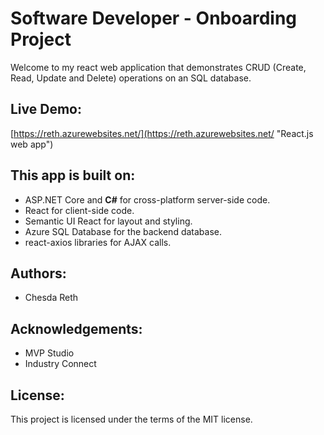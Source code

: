 # Software Developer - Onboarding Project

Welcome to my react web application that demonstrates CRUD (Create, Read, Update and Delete) operations on an SQL database. 

## Live Demo: 
[https://reth.azurewebsites.net/](https://reth.azurewebsites.net/ "React.js web app")

## This app is built on:
* ASP.NET Core and **C#** for cross-platform server-side code.
* React for client-side code.
* Semantic UI React for layout and styling.
* Azure SQL Database for the backend database.
* react-axios libraries for AJAX calls.

## Authors: 
* Chesda Reth

## Acknowledgements: 
* MVP Studio
* Industry Connect

## License: 
This project is licensed under the terms of the MIT license.
